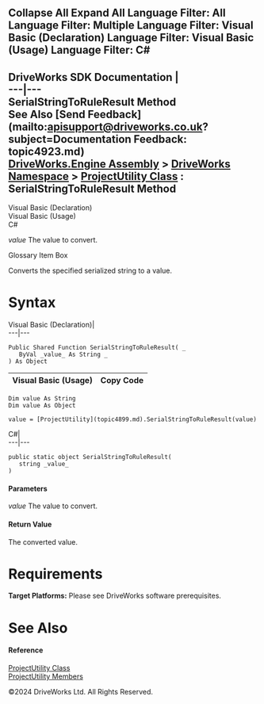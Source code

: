        

 Collapse All Expand All  Language Filter: All  Language Filter: Multiple  Language Filter: Visual Basic (Declaration) Language Filter: Visual Basic (Usage) Language Filter: C#  
---  
DriveWorks SDK Documentation  |   
---|---  
SerialStringToRuleResult Method   
See Also [Send Feedback](mailto:apisupport@driveworks.co.uk?subject=Documentation Feedback: topic4923.md)  
[DriveWorks.Engine Assembly](topic2156.md) > [DriveWorks Namespace](topic2159.md) > [ProjectUtility Class](topic4899.md) : SerialStringToRuleResult Method  
---  
  
Visual Basic (Declaration)    
Visual Basic (Usage)    
C# 

_value_
    The value to convert.

Glossary Item Box

Converts the specified serialized string to a value. 

# Syntax

Visual Basic (Declaration)|   
---|---  
      
    
    Public Shared Function SerialStringToRuleResult( _
       ByVal _value_ As String _
    ) As Object  
  
Visual Basic (Usage)| Copy Code  
---|---  
      
    
    Dim value As String
    Dim value As Object
     
    value = [ProjectUtility](topic4899.md).SerialStringToRuleResult(value)  
  
C#|   
---|---  
      
    
    public static object SerialStringToRuleResult( 
       string _value_
    )  
  
#### Parameters

 _value_
    The value to convert.

#### Return Value

The converted value.

# Requirements

**Target Platforms:** Please see DriveWorks software prerequisites.

# See Also

#### Reference

[ProjectUtility Class](topic4899.md)   
[ProjectUtility Members](topic4900.md)

©2024 DriveWorks Ltd. All Rights Reserved.

